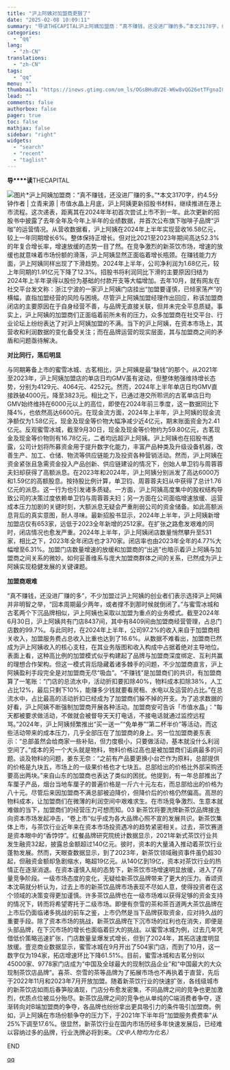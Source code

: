 ```yaml
---
title: "沪上阿姨对加盟商更狠了"
date: "2025-02-08 10:09:11"
summary: "导读THECAPITAL沪上阿姨加盟商：“真不赚钱，还没进厂赚的多。”本文3170字，约4.5分钟作..."
categories:
  - "qq"
lang:
  - "zh-CN"
translations:
  - "zh-CN"
tags:
  - "qq"
menu: ""
thumbnail: "https://inews.gtimg.com/om_ls/OGsBHuBV2E-W6w8vQG26etTFgnaIC749TBCGWQuYMI0J0AA_640360/0"
lead: ""
comments: false
authorbox: false
pager: true
toc: false
mathjax: false
sidebar: "right"
widgets:
  - "search"
  - "recent"
  - "taglist"
---
```


**导****读**THECAPITAL  
  
  
![图片](https://inews.gtimg.com/om_bt/OVHmEYjHbJkImof7gg0t_uSwxWp35LfGIBk23j66r0Y-AAA/641)*沪上阿姨加盟商：“真不赚钱，还没进厂赚的多。”*本文3170字，约4.5分钟作者 | 立青来源 | 市值水晶上月底，沪上阿姨更新招股书材料，继续推进在港上市流程。这次递表，距离其在2024年年初首次尝试上市不到一年。此次更新的招股书中披露了去年全年及今年上半年的业绩数据，并首次公布旗下咖啡子品牌“沪咖”的运营情况。从营收数据看，沪上阿姨在2024年上半年实现营收16.58亿元，较上一年同期增长6%。整体保持正增长。但对比2021至2023年期间高达52.3%的年复合增长率，增速放缓的态势一目了然。在竞争激烈的新茶饮市场，增速的放缓也就意味着市场份额的滑落，沪上阿姨显然正面临着增长瓶颈。在赚钱能力方面，沪上阿姨同样出现了下滑趋势。2024年上半年，公司净利润为1.68亿元，较上年同期的1.91亿元下降了12.3%。招股书将利润同比下滑的主要原因归结为2024年上半年录得以股份为基础的付款开支等大幅增加。去年10月，就有网友在社交平台发文称：浙江宁波的一家沪上阿姨门店挂出“加盟要谨慎，已倾家荡产”的横幅，直指加盟经营的风险与困境。尽管沪上阿姨加盟经理作出回应，称该加盟商闭店的主要原因在于自身经营不善，与品牌无直接关联，但并未完全平息质疑。事实上，沪上阿姨的加盟商们正面临着前所未有的压力，众多加盟商在社交平台、行业论坛上纷纷表达了对沪上阿姨加盟的不满。当下的沪上阿姨，在资本市场上，其营收和利润数据的变化备受关注；而在品牌运营的现实层面，其与加盟商之间的矛盾和问题亟待解决。

**对比同行，落后明显**

  

  


与同期筹备上市的蜜雪冰城、古茗相比，沪上阿姨是最“缺钱”的那个。从2021年至2023年，沪上阿姨加盟店的单店日均GMV虽有波动，但整体勉强维持增长态势，分别为4129元、4064元、4252元。然而，2024年上半年单店日均GMV直接跌破4000元，降至3823元。相比之下，已通过港交所聆讯的古茗单店日均GMV始终维持在6000元以上的高位，即使在2024年前三季度，这一数据同比下降4%，也依然高达6600元。在现金流方面，2024年上半年，沪上阿姨的现金流净额仅为1.58亿元，现金及现金等价物大幅净减少近4亿元，期末账面资金为2.41亿元。反观蜜雪冰城，截至9月30日，现金及现金等价物约为59.80亿元，古茗现金及现金等价物则有16.78亿元，二者均远超沪上阿姨。沪上阿姨也在招股书透露，公司计划将所募资金用于提升数字化能力，丰富产品种类及升级设备机器，改善生产、加工、仓储、物流等供应链能力及投资各种营销活动。然而，沪上阿姨在资金紧张且急需资金投入产品创新、供应链建设的情况下，创始人单卫钧与周蓉蓉夫妇却获得了高额派息。在2023年和2024年，沪上阿姨分别派发了高达6000万和1.59亿的高额股息。按持股比例计算，单卫钧、周蓉蓉夫妇从中获得了总计1.76亿元的派息。这一行为也引发诸多质疑。一方面，沪上阿姨高度集中的股权结构导致公司的决策过度依赖单卫钧与周蓉蓉夫妇；另一方面在公司面临增速放缓、运营成本压力加剧的关键时刻，大额派息无疑会严重削弱公司的资金储备。如此高额派息背后的真实意图，耐人寻味。最新招股书显示，2024年上半年，沪上阿姨新增加盟店仅有653家，远低于2023全年新增的2512家。在扩张之路愈发艰难的同时，闭店情况也愈发严重。2024年上半年，沪上阿姨闭店数量悄然攀升至531家，相比之下，2023年全年闭店也才370家。闭店率也由2023年全年的4.77%大幅增至6.31%。加盟门店数量增速的放缓和加盟商的“出逃”也暗示着沪上阿姨与加盟商之间关系的微妙。如何妥善维系与庞大加盟商群体之间的关系，已然成为沪上阿姨实现稳健发展的关键课题。

**加盟商艰难**

  

  


“真不赚钱，还没进厂赚的多”，不少加盟过沪上阿姨的创业者们表示选择沪上阿姨并非明智之举，“回本周期最少两年，或者撑不到那时候就倒闭了。”与蜜雪冰城和古茗两个下沉品牌相似，沪上阿姨也采取以加盟为重点的业务模式。截至2024年6月30日，沪上阿姨共有门店8437间，其中有8409间由加盟商经营管理，占总门店数的99.7%。与此同时，在2024年上半年，公司97.2%的收入来自于加盟商相关收入，加盟服务费占总收入比重也达到了16.6%。从数据不难看出，加盟商已然成为沪上阿姨收入的核心支柱，在其业务版图和收入构成中占据着绝对主导地位。表面上看，这种高比例的加盟模式似乎构建起了品牌与加盟商深度绑定、互利共赢的理想合作架构。但这一模式背后隐藏着诸多棘手的问题，不少加盟商直言，沪上阿姨盈利手段完全是对加盟商无尽“吸血”。“不赚钱”是加盟商们的共识，有加盟商算了一笔账：“门店的总流水中，活动折扣要扣除40%，物料成本扣除38%，人工占比12%，最后只剩下10%，能赚多少钱就要看房租、水电以及运营的占比。”在总流水中，占比最高的活动折扣已经成为了加盟商们躲不掉的开支。为了追求数据的好看，沪上阿姨不断强制加盟商开展各种活动。加盟商安可告诉「市值水晶」：“每天都被要求做活动，不做就会被督导天天打电话，不接电话就通过监控远程骂。”2024年，沪上阿姨频繁推出“买一送一”“免单券”“第二杯半价”等活动，而这些活动带来的成本压力，几乎全部压在了加盟商的身上。另一位加盟商姜东表示：“总部虽然会给商家一些补贴，但力度极小，只要做活动，基本就没什么利润空间了。”成本的另一个大头就是物料，物料价格过高也是被加盟商们诟病最多的问题。谈及物料的问题，姜东无奈：“之前有产品要更换小台芒作为原料，总部提供的价格是九块五，市场上的一级果价格也才七块五。总部给出的价格比外部采购还要高出两块。”来自山东的加盟商也表达了类似的困扰。他提到，有一年总部推出了车厘子产品，烟台当地车厘子的普遍价格是一斤六十元左右，而总部给出的价格为八十元。尽管后来因加盟商不满总部被迫降价，但降价后的价格仍然偏高。高昂的物料成本，让加盟商们在微薄的利润空间中艰难求生。在市场竞争激烈、生意本就难做的当下，加盟商们的经营压力可想而知。03 新茶饮将要洗牌新茶饮品牌接连向资本市场发起冲击，“卷上市”似乎成为各大品牌心照不宣的发展共识。新茶饮集体上市，与茶饮行业近年来在资本市场投资遇冷的趋势紧密相关。过去，茶饮赛道是资本眼中的“香饽饽”。红餐品牌研究院统计数据显示，2021年新式茶饮行业共发生融资32起，披露总金额超过140亿元。彼时，资本的大量涌入推动着茶饮行业蓬勃发展。然而，天眼查数据显示，到了2023年，新茶饮领域融资事件虽仍超30起，但融资金额却急剧缩水，略超19亿元。从140亿到19亿，资本对茶饮行业的热情正在逐渐消退。在资本谨慎入局的态势下，新茶饮市场增速明显放缓，进入了存量竞争阶段。一级市场态度的变化，无疑给新茶饮品牌带来了更大的压力。香颂资本沈萌就分析认为，过去上市的新茶饮品牌市场表现不尽如人意，使得投资者在这个领域的决策变得更加谨慎。许多茶饮品牌也在一级市场难以获得足够的资金支持的情况下，转而将希望寄托于二级市场。即便有奈雪的茶和茶百道两大茶饮品牌在上市后仍面临诸多挑战的前车之鉴，上市仍然是当下品牌获取资金，应对持久战的重要手段。除了资本市场的挑战，新茶饮品牌在下沉市场的红利也在消失，即便是头部品牌，在下沉市场的增长也面临着巨大的挑战。以蜜雪冰城为例，过去几年凭借低价策略迅速扩张，门店数量呈爆发式增长，但到了2024年，其拓店速度明显放缓。壹览商业数据显示，蜜雪冰城在9月开出了504家门店，而到了10月，这一数字仅为194家，拓店增速环比下降61.51%。目前，蜜雪冰城和古茗分别以45000家、9778家门店成为“中国及全球最大的现制饮品企业”和“中国最大的大众现制茶饮店品牌”。喜茶、奈雪的茶等品牌为了拓展市场也不再执着于直营，先后于2022年11月和2023年7月开放加盟。随着新茶饮行业的快速扩张，各线级城市的新茶饮店如雨后春笋般涌现，门店分布愈发密集，不同品牌之间的竞争也更加激烈，优质点位被瓜分殆尽。新茶饮品牌之间的竞争也从单纯的C端消费者争夺，逐渐转向对B端加盟商的争夺，各品牌也纷纷拿出更具吸引力的条件吸引加盟商。例如，沪上阿姨在市场份额争夺的压力下，于2021年下半年将“加盟服务费费率”从25%下调至17.6%。很显然，新茶饮行业在国内市场历经多年快速发展后，已经难以容纳过多的品牌，行业洗牌必将到来。*（文中人物均为化名）*  

END

[qq](https://new.qq.com/rain/a/20250208A02HGP00)
